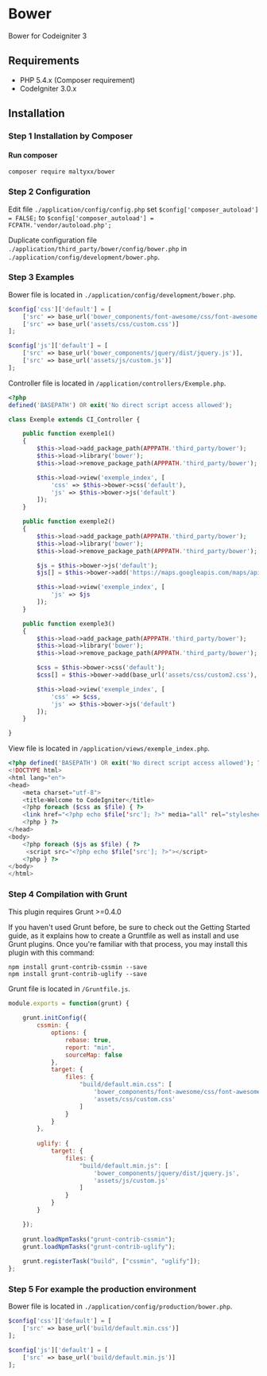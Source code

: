 # Bower
Bower for Codeigniter 3

## Requirements

- PHP 5.4.x (Composer requirement)
- CodeIgniter 3.0.x

## Installation
### Step 1 Installation by Composer
#### Run composer
```shell
composer require maltyxx/bower
```
### Step 2 Configuration
Edit file `./application/config/config.php` set `$config['composer_autoload'] = FALSE;` to `$config['composer_autoload'] = FCPATH.'vendor/autoload.php';`

Duplicate configuration file `./application/third_party/bower/config/bower.php` in `./application/config/development/bower.php`.

### Step 3 Examples
Bower file is located in `./application/config/development/bower.php`.
```php
$config['css']['default'] = [
    ['src' => base_url('bower_components/font-awesome/css/font-awesome.css')],
    ['src' => base_url('assets/css/custom.css')]
];

$config['js']['default'] = [
    ['src' => base_url('bower_components/jquery/dist/jquery.js')],
    ['src' => base_url('assets/js/custom.js')]
];
```

Controller file is located in `/application/controllers/Exemple.php`.
```php
<?php
defined('BASEPATH') OR exit('No direct script access allowed');

class Exemple extends CI_Controller {

	public function exemple1()
	{
		$this->load->add_package_path(APPPATH.'third_party/bower');
        $this->load->library('bower');
        $this->load->remove_package_path(APPPATH.'third_party/bower');

        $this->load->view('exemple_index', [
            'css' => $this->bower->css('default'),
            'js' => $this->bower->js('default')
        ]);
	}

    public function exemple2()
	{
		$this->load->add_package_path(APPPATH.'third_party/bower');
        $this->load->library('bower');
        $this->load->remove_package_path(APPPATH.'third_party/bower');

        $js = $this->bower->js('default');
        $js[] = $this->bower->add('https://maps.googleapis.com/maps/api/js');

        $this->load->view('exemple_index', [
            'js' => $js
        ]);
	}

    public function exemple3()
	{
		$this->load->add_package_path(APPPATH.'third_party/bower');
        $this->load->library('bower');
        $this->load->remove_package_path(APPPATH.'third_party/bower');

        $css = $this->bower->css('default');
        $css[] = $this->bower->add(base_url('assets/css/custom2.css'), ['embed' => TRUE]);

        $this->load->view('exemple_index', [
            'css' => $css,
            'js' => $this->bower->js('default')
        ]);
	}

}
```

View file is located in `/application/views/exemple_index.php`.
```php
<?php defined('BASEPATH') OR exit('No direct script access allowed'); ?>
<!DOCTYPE html>
<html lang="en">
<head>
	<meta charset="utf-8">
	<title>Welcome to CodeIgniter</title>
    <?php foreach ($css as $file) { ?>
    <link href="<?php echo $file['src']; ?>" media="all" rel="stylesheet" />
    <?php } ?>
</head>
<body>
    <?php foreach ($js as $file) { ?>
     <script src="<?php echo $file['src']; ?>"></script>
    <?php } ?>
</body>
</html>
```

### Step 4 Compilation with Grunt
This plugin requires Grunt >=0.4.0

If you haven't used Grunt before, be sure to check out the Getting Started guide, as it explains how to create a Gruntfile as well as install and use Grunt plugins. Once you're familiar with that process, you may install this plugin with this command:

```
npm install grunt-contrib-cssmin --save
npm install grunt-contrib-uglify --save
```

Grunt file is located in `/Gruntfile.js`.

```js
module.exports = function(grunt) {
    
    grunt.initConfig({
        cssmin: {
            options: {
                rebase: true,
                report: "min",
                sourceMap: false
            },
            target: {
                files: {
                    "build/default.min.css": [
                        'bower_components/font-awesome/css/font-awesome.css',
                        'assets/css/custom.css'
                    ]
                }
            }
        },
        
        uglify: {
            target: {
                files: {
                    "build/default.min.js": [
                        'bower_components/jquery/dist/jquery.js',
                        'assets/js/custom.js'
                    ]
                }
            }
        }

    });
    
    grunt.loadNpmTasks("grunt-contrib-cssmin");
    grunt.loadNpmTasks("grunt-contrib-uglify");
    
    grunt.registerTask("build", ["cssmin", "uglify"]);
};
```
### Step 5 For example the production environment
Bower file is located in `./application/config/production/bower.php`.
```php
$config['css']['default'] = [
    ['src' => base_url('build/default.min.css')]
];

$config['js']['default'] = [
    ['src' => base_url('build/default.min.js')]
];
```